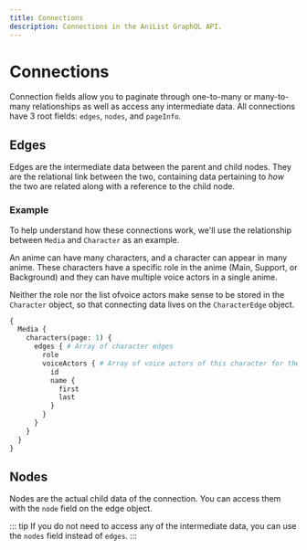```yaml
---
title: Connections
description: Connections in the AniList GraphQL API.
---
```


# Connections

Connection fields allow you to paginate through one-to-many or many-to-many relationships as well as access any intermediate data. All connections have 3 root fields: `edges`, `nodes`, and `pageInfo`.

## Edges

Edges are the intermediate data between the parent and child nodes. They are the relational link between the two, containing data pertaining to *how* the two are related along with a reference to the child node.

### Example

To help understand how these connections work, we'll use the relationship between `Media` and `Character` as an example.

An anime can have many characters, and a character can appear in many anime. These characters have a specific role in the anime (Main, Support, or Background) and they can have multiple voice actors in a single anime.

Neither the role nor the list ofvoice actors make sense to be stored in the `Character` object, so that connecting data lives on the `CharacterEdge` object.

```graphql
{
  Media {
    characters(page: 1) {
      edges { # Array of character edges
        role
        voiceActors { # Array of voice actors of this character for the anime
          id
          name {
            first
            last
          }
        }
      }
    }
  }
}
```

## Nodes

Nodes are the actual child data of the connection. You can access them with the `node` field on the edge object. 

::: tip
If you do not need to access any of the intermediate data, you can use the `nodes` field instead of `edges`. 
:::